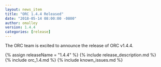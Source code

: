 ```yaml
---
layout: news_item
title: "ORC 1.4.4 Released"
date: "2018-05-14 08:00:00 -0800"
author: omalley
version: 1.4.4
categories: [release]
---
```


The ORC team is excited to announce the release of ORC v1.4.4.

{% assign releaseName = "1.4.4" %}
{% include release_description.md %}
{% include orc_1.4.md %}
{% include known_issues.md %}
